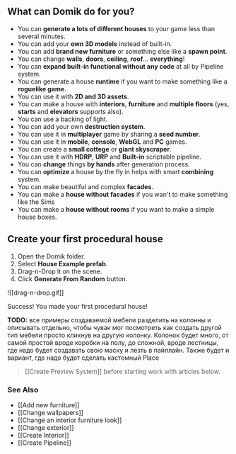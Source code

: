 ## **What can Domik do for you?**
- You can **generate a lots of different houses** to your game less than several minutes.
- You can add your **own 3D models** instead of built-in.
- You can add **brand new furniture** or something else like a **spawn point**.
- You can change **walls**, **doors**, **ceiling**, **roof**... **everything**!
- You can **expand built-in functional without any code** at all by Pipeline system.
- You can generate a house **runtime** if you want to make something like a **roguelike game**.
- You can use it with **2D and 3D assets**.
- You can make a house with **interiors**, **furniture** and **multiple floors** (yes, **starts** and **elevators** supports also).
- You can use a backing of light.
- You can add your own **destruction system**.
- You can use it in **multiplayer** game by sharing a **seed number**.
- You can use it in **mobile**, **console**, **WebGL** and **PC** games.
- You can create a **small cottege** or **giant skyscraper**.
- You can use it with **HDRP**, **URP** and **Built-in** scriptable pipeline.
- You can **change** things **by hands** after generation process.
- You can **optimize** a house by the fly in helps with smart **combining** system.
- You can make beautiful and complex **facades**.
- You can make a **house without facades** if you wan't to make something like the Sims
- You can make a **house without rooms** if you want to make a simple house boxes. 

## **Create your first procedural house**

1. Open the Domik folder.
2. Select **House Example prefab**.
3. Drag-n-Drop it on the scene.
4. Click **Generate From Random** button.

![[drag-n-drop.gif]]

Success! You made your first procedural house!



**TODO:** все примеры создаваемой мебели разделить на колонны и описывать отдельно, чтобы чувак мог посмотреть как создать другой тип мебели просто кликнув на другую колонку. Колонок будет много, от самой простой вроде коробки на полу, до сложной, вроде лестницы, где надо будет создавать свою маску и лезть в пайплайн. Также будет и вариант, где надо будет сделать кастомный Place

> [[Create Preview System]] before starting work with articles below.


### **See Also**
- [[Add new furniture]]
- [[Change wallpapers]]
- [[Change an interior furniture look]]
- [[Change exterior]]
- [[Create Interior]]
- [[Create Pipeline]]